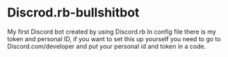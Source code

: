 # Discrod.rb-bullshitbot
My first Discord bot created by using Discord.rb
In config file there is my token and personal ID, if you want to set this up yourself you need to go to Discord.com/developer and put your personal id and token in a code.
